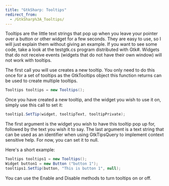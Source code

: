 ```yaml
---
title: "GtkSharp: Tooltips"
redirect_from:
  - /GtkSharp%3A_Tooltips/
---
```


Tooltips are the little text strings that pop up when you leave your pointer over a button or other widget for a few seconds. They are easy to use, so I will just explain them without giving an example. If you want to see some code, take a look at the testgtk.cs program distributed with Gtk#. Widgets that do not receive events (widgets that do not have their own window) will not work with tooltips.

The first call you will use creates a new tooltip. You only need to do this once for a set of tooltips as the GtkTooltips object this function returns can be used to create multiple tooltips.

``` csharp
Tooltips tooltips = new Tooltips();
```

Once you have created a new tooltip, and the widget you wish to use it on, simply use this call to set it:

``` csharp
tooltip1.SetTip(widget, tooltipText, tooltipPrivate);
```

The first argument is the widget you wish to have this tooltip pop up for, followed by the text you wish it to say. The last argument is a text string that can be used as an identifier when using GtkTipsQuery to implement context sensitive help. For now, you can set it to null.

Here's a short example:

``` csharp
Tooltips tooltips1 = new Tooltips();
Widget button1 = new Button ("button 1");
tooltips1.SetTip(button, "This is button 1", null);
```

You can use the Enable and Disable methods to turn tooltips on or off.
